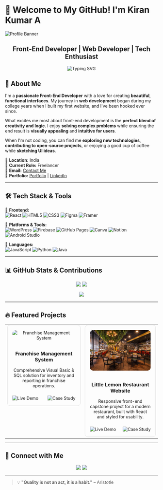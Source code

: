 # 🚀 Welcome to My GitHub! I'm Kiran Kumar A

![Profile Banner](https://your-image-url.com/banner.jpg)

<h2 align="center">Front-End Developer | Web Developer | Tech Enthusiast</h2>

<p align="center">
  <img src="https://readme-typing-svg.herokuapp.com?font=Fira+Code&pause=1000&color=36BCF7&width=435&lines=Passionate+about;Software+and+Web+Development;Building+Practical+Tech+Solutions;Aspiring+Front-End+Developer;AI+Based+Development" alt="Typing SVG" />
</p>

## 🌟 About Me

I'm a <b>passionate Front-End Developer</b> with a love for creating <b>beautiful</b>, <b>functional interfaces</b>. My journey in <b>web development</b> began during my college years when I built my first website, and I've been hooked ever since.

What excites me most about front-end development is the <b>perfect blend of creativity and logic</b>. I enjoy <b>solving complex problems</b> while ensuring the end result is <b>visually appealing</b> and <b>intuitive for users</b>.

When I'm not coding, you can find me <b>exploring new technologies</b>, <b>contributing to open-source projects</b>, or enjoying a good cup of coffee while <b>sketching UI ideas</b>.

📍 <b>Location:</b> India  
💼 <b>Current Role:</b> Freelancer  
📧 <b>Email:</b> [Contact Me](mailto:your.email@example.com)  
🔗 <b>Portfolio:</b> [Portfolio](https://kirankumarwq.github.io/kirankumarwq/) | [LinkedIn](https://linkedin.com/in/KiranKumar21)

---

## 🛠️ Tech Stack & Tools

🔹 **Frontend:**  
![React](https://img.shields.io/badge/React-61DAFB?style=flat&logo=react&logoColor=black)
![HTML5](https://img.shields.io/badge/HTML5-E34F26?style=flat&logo=html5&logoColor=white)
![CSS3](https://img.shields.io/badge/CSS3-1572B6?style=flat&logo=css3&logoColor=white)
![Figma](https://img.shields.io/badge/Figma-F24E1E?style=flat&logo=figma&logoColor=white)
![Framer](https://img.shields.io/badge/Framer-black?style=flat&logo=framer&logoColor=blue)

🔹 **Platforms & Tools:**  
![WordPress](https://img.shields.io/badge/WordPress-21759B?style=flat&logo=wordpress&logoColor=white)
![Firebase](https://img.shields.io/badge/Firebase-FFCA28?style=flat&logo=firebase&logoColor=black)
![GitHub Pages](https://img.shields.io/badge/GitHub%20Pages-121013?style=flat&logo=github&logoColor=white)
![Canva](https://img.shields.io/badge/Canva-00C4CC?style=flat&logo=canva&logoColor=white)
![Notion](https://img.shields.io/badge/Notion-000000?style=flat&logo=notion&logoColor=white)
![Android Studio](https://img.shields.io/badge/Android%20Studio-3DDC84?style=flat&logo=android-studio&logoColor=white)

🔹 **Languages:**  
![JavaScript](https://img.shields.io/badge/JavaScript-323330?style=flat&logo=javascript&logoColor=F7DF1E)
![Python](https://img.shields.io/badge/Python-3670A0?style=flat&logo=python&logoColor=ffdd54)
![Java](https://img.shields.io/badge/Java-ED8B00?style=flat&logo=openjdk&logoColor=white)

---

## 📊 GitHub Stats & Contributions

<p align="center">
  <img src="https://github-readme-stats.vercel.app/api?username=Kirankumarwq&show_icons=true&theme=nightowl" width="48%" />
  <img src="https://github-readme-streak-stats.herokuapp.com/?user=Kirankumarwq&theme=nightowl" width="48%" />
</p>
<p align="center">
  <img src="https://github-readme-stats.vercel.app/api/top-langs/?username=Kirankumarwq&layout=compact&theme=nightowl" width="48%" />
</p>

---

## 🔥 Featured Projects

<!-- CARD LAYOUT USING HTML TABLE FOR BEST GITHUB RENDERING -->
<p align="center">
  <table>
    <tr>
      <!-- Card 1 -->
      <td width="320px" valign="top">
        <div align="center" style="border: 1px solid #ddd; border-radius: 10px; padding: 16px; position: relative;">
          <img src="https://your-image-url.com/franchise-mgmt.png" alt="Franchise Management System" width="200" style="border-radius: 10px; margin-bottom: 10px;" />
          <h3>Franchise Management System</h3>
          <p>Comprehensive Visual Basic & SQL solution for inventory and reporting in franchise operations.</p>
          <div style="width:100%; display:flex; justify-content:space-between; margin-top: 24px;">
            <a href="https://your-live-demo-link.com" style="align-self: flex-start;">
              <img src="https://img.shields.io/badge/Live%20Demo-%232d72fc?style=for-the-badge&logo=firefox-browser&logoColor=white" alt="Live Demo"align="left"/>
            </a>
            <a href="https://github.com/kirankumarwq/Franchise-Management-System" style="align-self: flex-end;">
              <img src="https://img.shields.io/badge/Case%20Study-%23e1e4e8?style=for-the-badge&logo=read-the-docs&logoColor=black" alt="Case Study"align="right"/>
            </a>
          </div>
        </div>
      </td>
      <!-- Card 2 -->
      <td width="320px" valign="top">
        <div align="center" style="border: 1px solid #ddd; border-radius: 10px; padding: 16px; position: relative;">
          <img src="littlelemon.jpeg" alt="Little Lemon Restaurant Website" width="200" style="border-radius: 10px; margin-bottom: 10px;" />
          <h3>Little Lemon Restaurant Website</h3>
          <p>Responsive front-end capstone project for a modern restaurant, built with React and styled for usability.</p>
          <div style="width:100%; display:flex; justify-content:space-between; margin-top: 24px;">
            <a href="https://kirankumarwq.github.io/Little_Lemon_website/" style="align-self: flex-start;">
              <img src="https://img.shields.io/badge/Live%20Demo-%232d72fc?style=for-the-badge&logo=firefox-browser&logoColor=white" alt="Live Demo"align="left"/>
            </a>
            <a href="https://github.com/kirankumarwq/Little_Lemon_website" style="align-self: flex-end;">
              <img src="https://img.shields.io/badge/Case%20Study-%23e1e4e8?style=for-the-badge&logo=read-the-docs&logoColor=black" alt="Case Study" align="right"/>
            </a>
          </div>
        </div>
      </td>
    </tr>
  </table>
</p>

---

## 🤝 Connect with Me

<p align="center">
  <a href="https://linkedin.com/in/KiranKumar21"><img src="https://img.shields.io/badge/LinkedIn-Connect-blue?style=for-the-badge&logo=linkedin"></a>
  <a href="https://github.com/kirankumarwq"><img src="https://img.shields.io/badge/GitHub-Follow-black?style=for-the-badge&logo=github"></a>
</p>

---

> 💡 <b>"Quality is not an act, it is a habit."</b> – Aristotle
